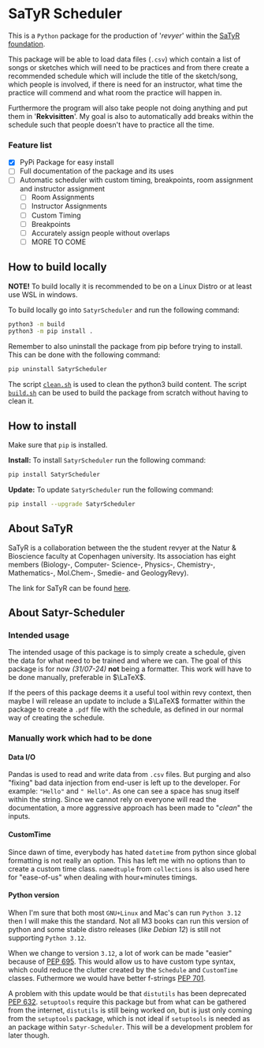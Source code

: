 # SaTyR Scheduler
This is a `Python` package for the production of '*revyer*' within the [SaTyR foundation](https://www.satyr.dk/).

This package will be able to load data files (`.csv`) which contain a list of songs or sketches which will need to be practices and from there create a recommended schedule which will include the title of the sketch/song, which people is involved, if there is need for an instructor, what time the practice will commend and what room the practice will happen in.

Furthermore the program will also take people not doing anything and put them in '**Rekvisitten**'. My goal is also to automatically add breaks within the schedule such that people doesn't have to practice all the time.

### Feature list
- [x] PyPi Package for easy install
- [ ] Full documentation of the package and its uses
- [ ] Automatic scheduler with custom timing, breakpoints, room assignment and instructor assignment
  - [ ] Room Assignments
  - [ ] Instructor Assignments
  - [ ] Custom Timing
  - [ ] Breakpoints
  - [ ] Accurately assign people without overlaps
  - [ ] MORE TO COME 

## How to build locally
**NOTE!** To build locally it is recommended to be on a Linux Distro or at least use WSL in windows.

To build locally go into `SatyrScheduler` and run the following command:
```bash
python3 -m build
python3 -m pip install .
```

Remember to also uninstall the package from pip before trying to install. This can be done with the following command:
```bash
pip uninstall SatyrScheduler
```

The script [`clean.sh`](clean.sh) is used to clean the python3 build content. The script [`build.sh`](build.sh) can be used to build the package from scratch without having to clean it.

## How to install
Make sure that `pip` is installed. 

**Install:** To install `SatyrScheduler` run the following command:
```bash
pip install SatyrScheduler
```

**Update:** To update `SatyrScheduler` run the following command:
```bash
pip install --upgrade SatyrScheduler
```


## About SaTyR
SaTyR is a collaboration between the the student revyer at the Natur & Bioscience faculty at Copenhagen university. Its association has eight members (Biology-, Computer- Science-, Physics-, Chemistry-, Mathematics-, Mol.Chem-, Smedie- and GeologyRevy). 

The link for SaTyR can be found [here](https://www.satyr.dk/). 

## About Satyr-Scheduler
### Intended usage
The intended usage of this package is to simply create a schedule, given the data for what need to be trained and where we can. The goal of this package is for now *(31/07-24)* **not** being a formatter. This work will have to be done manually, preferable in $\LaTeX$. 

If the peers of this package deems it a useful tool within revy context, then maybe I will release an update to include a $\LaTeX$ formatter within the package to create a `.pdf` file with the schedule, as defined in our normal way of creating the schedule.

### Manually work which had to be done
#### Data I/O
Pandas is used to read and write data from `.csv` files. But purging and also "fixing" bad data injection from end-user is left up to the developer. For example: `"Hello"` and `" Hello"`. As one can see a space has snug itself within the string. Since we cannot rely on everyone will read the documentation, a more aggressive approach has been made to "*clean*" the inputs. 
 
#### CustomTime
Since dawn of time, everybody has hated `datetime` from python since global formatting is not really an option. This has left me with no options than to create a custom time class. `namedtuple` from `collections` is also used here for "ease-of-us" when dealing with hour+minutes timings.


#### Python version
When I'm sure that both most `GNU+Linux` and Mac's can run `Python 3.12` then I will make this the standard. Not all M3 books can run this version of python and some stable distro releases (*like Debian 12*) is still not supporting `Python 3.12`. 

When we change to version `3.12`, a lot of work can be made "easier" because of [PEP 695](https://peps.python.org/pep-0695/). This would allow us to have custom type syntax, which could reduce the clutter created by the `Schedule` and `CustomTime` classes. Futhermore we would have better f-strings [PEP 701](https://peps.python.org/pep-0701/).

A problem with this update would be that `distutils` has been deprecated [PEP 632](https://peps.python.org/pep-0632/). `setuptools` require this package but from what can be gathered from the internet, `distutils` is still being worked on, but is just only coming from the `setuptools` package, which is not ideal if `setuptools` is needed as an package within `Satyr-Scheduler`. This will be a development problem for later though.